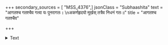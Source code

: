 +++
secondary_sources = [ "MSS_4376",]
jsonClass = "Subhaashita"
text = "आगतश्च गतश्चैव गत्वा यः पुनरागतः।  \nअकर्णहृदयो मूर्खस् तत्रैव निधनं गतः॥"
title = "आगतश्च गतश्चैव"

+++

<details><summary>Text</summary>

आगतश्च गतश्चैव गत्वा यः पुनरागतः।  
अकर्णहृदयो मूर्खस् तत्रैव निधनं गतः॥
</details>

